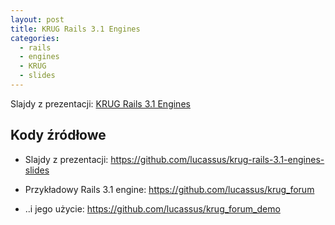 ```yaml
---
layout: post
title: KRUG Rails 3.1 Engines
categories:
  - rails
  - engines
  - KRUG
  - slides
---
```


Slajdy z prezentacji: <a href="/slides/krug-rails-3.1-engines">KRUG Rails 3.1 Engines</a>

## Kody źródłowe

* Slajdy z prezentacji: <a href="https://github.com/lucassus/krug-rails-3.1-engines-slides">https://github.com/lucassus/krug-rails-3.1-engines-slides</a>

* Przykładowy Rails 3.1 engine: <a href="https://github.com/lucassus/krug_forum">https://github.com/lucassus/krug_forum</a>

* ..i jego użycie: <a href="https://github.com/lucassus/krug_forum_demo">https://github.com/lucassus/krug_forum_demo</a>

